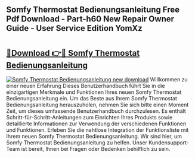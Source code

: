 ## Somfy Thermostat Bedienungsanleitung Free Pdf Download - Part-h60 New Repair Owner Guide - User Service Edition YomXz

# <h2><a href="http://df215o.blite.top/?on=Somfy+Thermostat+Bedienungsanleitung">🔗Download 👉🔴 Somfy Thermostat Bedienungsanleitung</a></h2>

[![Somfy Thermostat Bedienungsanleitung new download](https://i.imgur.com/lujVjoI.png)](http://df215o.blite.top/?on=Somfy+Thermostat+Bedienungsanleitung)
Willkommen zu einer neuen Erfahrung Dieses Benutzerhandbuch führt Sie in die einzigartigen Merkmale und Funktionen Ihres neuen Somfy Thermostat Bedienungsanleitung ein. Um das Beste aus Ihrem Somfy Thermostat Bedienungsanleitung herauszuholen, nehmen Sie sich bitte einen Moment Zeit, um dieses umfassende Benutzerhandbuch durchzulesen. Es enthält Schritt-für-Schritt-Anleitungen zum Einrichten Ihres Produkts sowie detaillierte Informationen zur Verwendung der verschiedenen Funktionen und Funktionen. Erleben Sie die nahtlose Integration der Funktionsliste mit Ihrem neuen Somfy Thermostat Bedienungsanleitung. Wir sind hier, um Somfy Thermostat Bedienungsanleitung zu helfen. Unser Kundensupport-Team ist bereit, Ihnen bei Fragen oder Bedenken behilflich zu sein.
